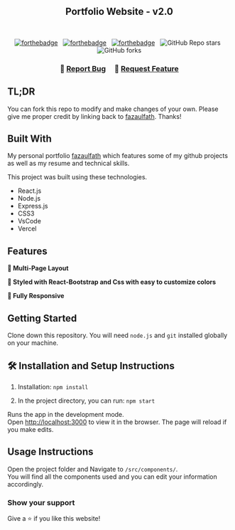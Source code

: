 <h2 align="center">
  Portfolio Website - v2.0<br/>
  <a href="https://fazaulfath.netlify.app/" target="_blank"></a>
</h2>

<br/>

<center>

[![forthebadge](https://forthebadge.com/images/badges/built-with-love.svg)](https://forthebadge.com) &nbsp;
[![forthebadge](https://forthebadge.com/images/badges/made-with-javascript.svg)](https://forthebadge.com) &nbsp;
[![forthebadge](https://forthebadge.com/images/badges/open-source.svg)](https://forthebadge.com) &nbsp;
![GitHub Repo stars](https://img.shields.io/github/stars/fazaulfath/Portfolio?color=red&logo=github&style=for-the-badge) &nbsp;
![GitHub forks](https://img.shields.io/github/forks/fazaulfath/Portfolio?color=red&logo=github&style=for-the-badge)

</center>

<h3 align="center">
    🔹
    <a href="https://github.com/fazaulfath/Portfolio/issues">Report Bug</a> &nbsp; &nbsp;
    🔹
    <a href="https://github.com/fazaulfath/Portfolio/issues">Request Feature</a>
</h3>

## TL;DR

You can fork this repo to modify and make changes of your own. Please give me proper credit by linking back to [fazaulfath](https://github.com/fazaulfath/Portfolio). Thanks!

## Built With

My personal portfolio <a href="https://fazaulfath.netlify.app/" target="_blank">fazaulfath</a> which features some of my github projects as well as my resume and technical skills.<br/>

This project was built using these technologies.

- React.js
- Node.js
- Express.js
- CSS3
- VsCode
- Vercel

## Features

**📖 Multi-Page Layout**

**🎨 Styled with React-Bootstrap and Css with easy to customize colors**

**📱 Fully Responsive**

## Getting Started

Clone down this repository. You will need `node.js` and `git` installed globally on your machine.

## 🛠 Installation and Setup Instructions

1. Installation: `npm install`

2. In the project directory, you can run: `npm start`

Runs the app in the development mode.\
Open [http://localhost:3000](http://localhost:3000) to view it in the browser.
The page will reload if you make edits.

## Usage Instructions

Open the project folder and Navigate to `/src/components/`. <br/>
You will find all the components used and you can edit your information accordingly.

### Show your support

Give a ⭐ if you like this website!

